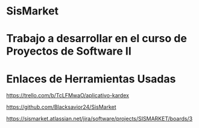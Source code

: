 # SisMarket
# Trabajo a desarrollar en el curso de Proyectos de Software II

# Enlaces de Herramientas Usadas

https://trello.com/b/TcLFMwaO/aplicativo-kardex

https://github.com/Blacksavior24/SisMarket

https://sismarket.atlassian.net/jira/software/projects/SISMARKET/boards/3
